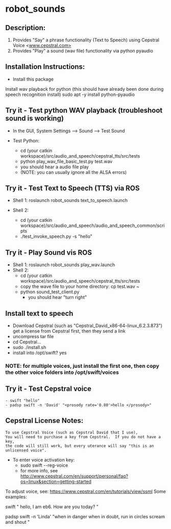 # robot_sounds

## Description:
1. Provides "Say" a phrase functionality (Text to Speech) using Cepstral Voice <www.cepstral.com>
2. Provides "Play" a sound (wav file) functionality via python pyaudio

## Installation Instructions:
- Install this package



Install wav playback for python
(this should have already been done during speech recognition install)
sudo apt -y install python-pyaudio 

## Try it - Test python WAV playback (troubleshoot sound is working)
- In the GUI, System Settings --> Sound --> Test Sound

- Test Python:
    - cd (your catkin workspace)/src/audio_and_speech/cepstral_tts/src/tests
    - python play_wav_file_basic_test.py test.wav
    - you should hear a audio file play
    - (NOTE: you can usually ignore all the ALSA errors)


## Try it - Test Text to Speech (TTS) via ROS

- Shell 1: roslaunch robot_sounds text_to_speech.launch

- Shell 2:
  - cd (your catkin workspace)/src/audio_and_speech/audio_and_speech_common/scripts
  - ./test_invoke_speech.py -s "hello"


## Try it - Play Sound vis ROS
- Shell 1: roslaunch robot_sounds play_wav.launch
- Shell 2: 
    - cd (your catkin workspace)/src/audio_and_speech/cepstral_tts/src/tests
    - copy the wave file to your home directory:  cp test.wav ~
    - python sound_test_client.py 
        - you should hear "turn right"


## Install text to speech
- Download Cepstral (such as "Cepstral_David_x86-64-linux_6.2.3.873") get a license from Cepstral first, then they send a link
- uncompress tar file
- cd Cepstral... 
- sudo ./install.sh
- install into /opt/swift?  yes

### NOTE: for multiple voices, just install the first one, then copy the other voice folders into /opt/swift/voices


## Try it - Test Cepstral voice
    - swift "hello"
    - padsp swift -n 'David' "<prosody rate='0.80'>hello </prosody>"

## Cepstral License Notes:
    To use Cepstral Voice (such as Cepstral David that I use), 
    You will need to purchase a key from Cepstral.  If you do not have a key, 
    the code will still work, but every uterance will say "this is an unlicensed voice".

- To enter voice activation key:
    - sudo swift --reg-voice
    - for more info, see  <http://www.cepstral.com/en/support/personal/faq?os=linux&section=getting-started>


To adjust voice, see: https://www.cepstral.com/en/tutorials/view/ssml
Some examples:


swift "<voice name='Linda'> <prosody rate='.8'> hello, I am eb6. How are you today?</prosody> </voice>"

padsp swift -n 'Linda' "<prosody rate='1.2' volume='+50%' >when in danger when in doubt, run in circles scream and shout </prosody>"







